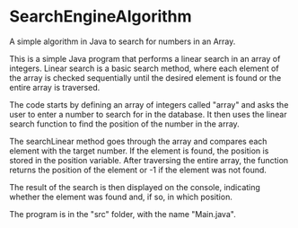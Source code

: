 # SearchEngineAlgorithm
A simple algorithm in Java to search for numbers in an Array.

This is a simple Java program that performs a linear search in an array of integers. Linear search is a basic search method, where each element of the array is checked sequentially until the desired element is found or the entire array is traversed.

The code starts by defining an array of integers called "array" and asks the user to enter a number to search for in the database. It then uses the linear search function to find the position of the number in the array.

The searchLinear method goes through the array and compares each element with the target number. If the element is found, the position is stored in the position variable. After traversing the entire array, the function returns the position of the element or -1 if the element was not found.

The result of the search is then displayed on the console, indicating whether the element was found and, if so, in which position.

The program is in the "src" folder, with the name "Main.java".